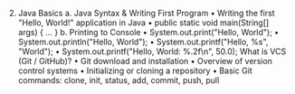 2. Java Basics
   a. Java Syntax & Writing First Program
      •	Writing the first "Hello, World!" application in Java
      •	public static void main(String[] args) { … }
   b. Printing to Console
      •	System.out.print("Hello, World");
      •	System.out.println("Hello, World");
      •	System.out.printf("Hello, %s", "World");
      •	System.out.printf("Hello, World: %.2f\n", 50.0);
   What is VCS (Git / GitHub)?
      •	Git download and installation
      •	Overview of version control systems
      •	Initializing or cloning a repository
      •	Basic Git commands: clone, init, status, add, commit, push, pull
